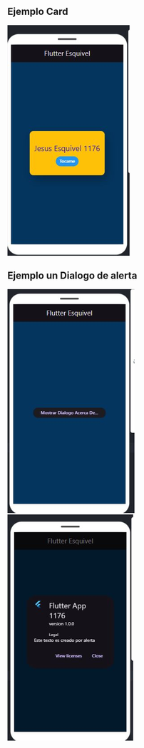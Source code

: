 ## Ejemplo Card
![la tarjeta](card.jpg)

## Ejemplo un Dialogo de alerta

![El dialogo](dialogo.jpg)
![La alerta](dialogor.jpg)
